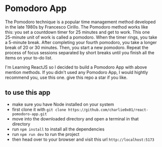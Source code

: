 # Pomodoro App
The Pomodoro technique is a popular time management method developed in the late 1980s by Francesco Cirillo. The Pomodoro method works like this: you set a countdown timer for 25 minutes and get to work. This one 25-minute unit of work is called a pomodoro. When the timer rings, you take a 5-minute break. After completing your fourth pomodoro, you take a longer break of 20 or 30 minutes. Then, you start a new pomodoro. Repeat the process of focus sessions separated by short breaks until you finish all the items on your to-do list.

I'm Learning ReactJS so I decided to build a Pomodoro App with above mention methods. If you didn't used any Pomodoro App, I would hightly recommend you, use this one. give this repo a star if you like.

## to use this app
- make sure you have Node installed on your system
- first clone it with  `git clone https://github.com/charlie0x01/react-pomodoro-app.git`
- move into the downloaded directory and open a terminal in that directory
- run `npm install` to install all the dependencies
- run `npm run dev` to run the project
- then head over to your browser and visit this url `http://localhost:5173`
